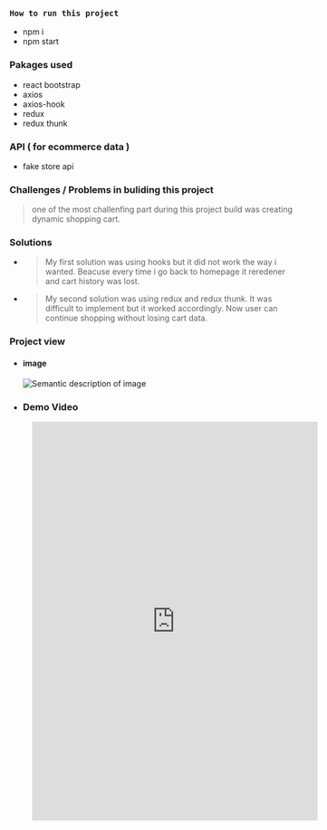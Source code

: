 ### `How to run this project`

-   npm i
-   npm start

### Pakages used

-   react bootstrap
-   axios
-   axios-hook
-   redux
-   redux thunk

### API ( for ecommerce data )

-   fake store api

### Challenges / Problems in buliding this project

> one of the most challenfing part during this project build was creating dynamic shopping cart.

### Solutions

-   > My first solution was using hooks but it did not work the way i wanted. Beacuse every time i go back to homepage it reredener and cart history was lost.
-   > My second solution was using redux and redux thunk. It was difficult to implement but it worked accordingly. Now user can continue shopping without losing cart data.

### Project view

-   #### image

    ![Semantic description of image](/asset/ecommerce.png "Ecommerce")

-   ### Demo Video
<figure class="video_container">
  <iframe src="https://www.linkedin.com/embed/feed/update/urn:li:ugcPost:6743767632941604864" height="705" width="504" frameborder="0" allowfullscreen="" title="Embedded post"></iframe>
</figure>
